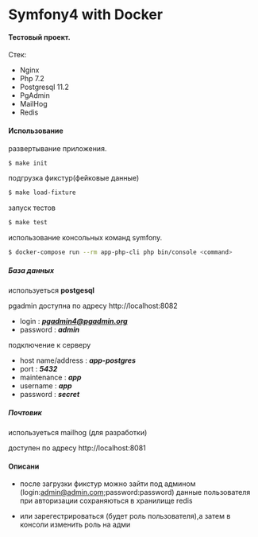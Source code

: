 # Symfony4 with Docker

#### Тестовый проект.
Стек:
  - Nginx
  - Php 7.2
  - Postgresql 11.2
  - PgAdmin
  - MailHog
  - Redis
#### Использование
развертывание приложения.

```sh
$ make init
```
подгрузка фикстур(фейковые данные)
```sh
$ make load-fixture
```
запуск тестов
```sh
$ make test
```
использование консольных команд symfony.

```sh
$ docker-compose run --rm app-php-cli php bin/console <command>
```
##### База данных
используеться **postgesql**

pgadmin доступна по адресу http://localhost:8082

- login : ***pgadmin4@pgadmin.org***
- password : ***admin***

подключение к серверу

- host name/address : ***app-postgres***
- port : ***5432***
- maintenance : ***app***
- username : ***app***
- password : ***secret***

##### Почтовик
используеться mailhog (для разработки)

доступен по адресу http://localhost:8081

#### Описани

- после загрузки фикстур можно зайти под админом
(login:admin@admin.com;password:password)
данные пользователя при авторизации сохраняються в хранилище redis

- или зарегестрироваться (будет роль пользователя),а затем в консоли изменить роль на адми